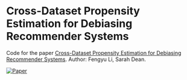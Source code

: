 # Cross-Dataset Propensity Estimation for Debiasing Recommender Systems
Code for the paper [Cross-Dataset Propensity Estimation for Debiasing Recommender Systems](https://arxiv.org/abs/2212.13892).
Author: Fengyu Li, Sarah Dean.


[![Paper](https://img.shields.io/badge/paper-2212.13892-B31B1B.svg?style=for-the-badge&logo=arxiv)](https://arxiv.org/abs/2212.13892)
